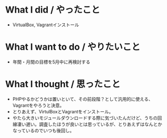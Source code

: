 # What I did / やったこと
- VirtualBox, Vagrantインストール

# What I want to do / やりたいこと
- 年間・月間の目標を5月中に再検討する

# What I thought / 思ったこと
- PHPやるかどうかは置いといて、その前段階？として汎用的に使える、Vagrantをやろうと決意。
- とりあえず、VirtulBoxとVagrantをインストール。
- やたら大きいモジュールダウンロードする際に気づいたんだけど、うちの回線凄い遅い。調査したほうが良いとは思っているが、とりあえずはなんとかなっているのでいつも後回し。
